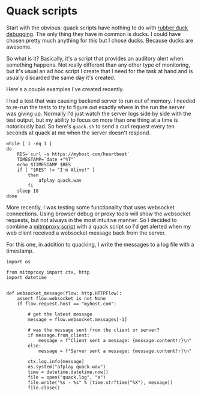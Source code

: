 # Quack scripts

Start with the obvious: quack scripts have nothing to do with [rubber duck debugging](https://en.wikipedia.org/wiki/Rubber_duck_debugging). The only thing they have in common is ducks. I could have chosen pretty much anything for this but I chose ducks. Because ducks are awesome.

So what is it? Basically, it's a script that provides an auditory alert when something happens. Not really different than any other type of monitoring, but it's usual an ad hoc script I create that I need for the task at hand and is usually discarded the same day it's created.

Here's a couple examples I've created recently.

I had a test that was causing backend server to run out of memory. I needed to re-run the tests to try to figure out exactly where in the run the server was giving up. Normally I'd just watch the server logs side by side with the test output, but my ability to focus on more than one thing at a time is notoriously bad. So here's `quack.sh` to send a curl request every ten seconds at quack at me when the server doesn't respond.

```plaintext
while [ 1 -eq 1 ]
do
    RES=`curl -s https://myhost.com/heartbeat`
    TIMESTAMP=`date +"%T"`
    echo $TIMESTAMP $RES
    if [ "$RES" != "I'm Alive!" ]
        then
            afplay quack.wav
        fi
    sleep 10
done
```

More recently, I was testing some functionality that uses websocket connections. Using browser debug or proxy tools will show the websocket requests, but not always in the most intuitive manner. So I decided to combine a [mitmproxy script](https://howdoitestthat.com/mitmproxy-scripts) with a quack script so I'd get alerted when my web client received a websocket message back from the server.

For this one, in addition to quacking, I write the messages to a log file with a timestamp.

```plaintext
import os

from mitmproxy import ctx, http
import datetime


def websocket_message(flow: http.HTTPFlow):
    assert flow.websocket is not None
    if flow.request.host == "myhost.com":

        # get the latest message
        message = flow.websocket.messages[-1]

        # was the message sent from the client or server?
        if message.from_client:
            message = f"Client sent a message: {message.content!r}\n"
        else:
            message = f"Server sent a message: {message.content!r}\n"

        ctx.log.info(message)
        os.system("afplay quack.wav")
        time = datetime.datetime.now()
        file = open("quack.log", "a")
        file.write("%s - %s" % (time.strftime("%X"), message))
        file.close()
```
